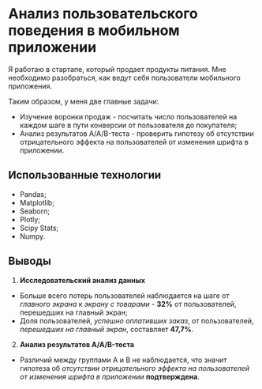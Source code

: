 # Анализ пользовательского поведения в мобильном приложении

Я работаю в стартапе, который продает продукты питания. Мне необходимо разобраться, как ведут себя пользователи мобильного приложения.

Таким образом, у меня две главные задачи:
- Изучение воронки продаж - посчитать число пользователей на каждом шаге в пути конверсии от пользователя до покупателя;
- Анализ результатов A/A/B-теста - проверить гипотезу об отсутствии отрицательного эффекта на пользователей от изменения шрифта в приложении.

## Использованные технологии
- Pandas;
- Matplotlib;
- Seaborn;
- Plotly;
- Scipy Stats;
- Numpy.

## Выводы
1. **Исследовательский анализ данных**
- Больше всего потерь пользователей наблюдается на шаге от *главного экрана* к *экрану с товарами* - **32%** от пользователей, перешедших на главный экран;
- Доля пользователей, *успешно оплативших заказ*, от пользователей, *перешедших на главный экран*, составляет **47,7%**.
2. **Анализ результатов A/A/B-теста**
- Различий между группами А и В не наблюдается, что значит гипотеза об *отсутствии отрицательного эффекта на пользователей от изменения шрифта в приложении* **подтверждена**.

